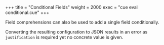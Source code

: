 +++
title = "Conditional Fields"
weight = 2000
exec = "cue eval conditional.cue"
+++

Field comprehensions can also be used to
add a single field conditionally.

Converting the resulting configuration to JSON results in an error
as `justification` is required yet no concrete value is given.


